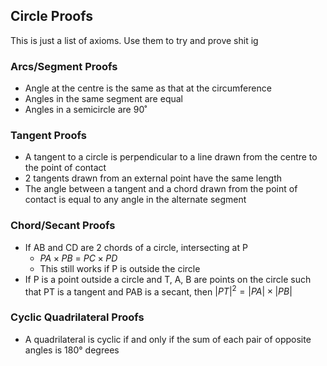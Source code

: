 ## Circle Proofs

This is just a list of axioms. Use them to try and prove shit ig

### Arcs/Segment Proofs
- Angle at the centre is the same as that at the circumference
- Angles in the same segment are equal
- Angles in a semicircle are 90˚
### Tangent Proofs
- A tangent to a circle is perpendicular to a line drawn from the centre to the point of contact
- 2 tangents drawn from an external point have the same length
- The angle between a tangent and a chord drawn from the point of contact is equal to any angle in the alternate segment
### Chord/Secant Proofs
- If AB and CD are 2 chords of a circle, intersecting at P
	- $PA \times PB$ = $PC \times PD$ 
	- This still works if P is outside the circle
- If P is a point outside a circle and T, A, B are points on the circle such that PT is a tangent and PAB is a secant, then $|PT|^2 = |PA|{\times}|PB|$
### Cyclic Quadrilateral Proofs
- A quadrilateral is cyclic if and only if the sum of each pair of opposite angles is 180° degrees